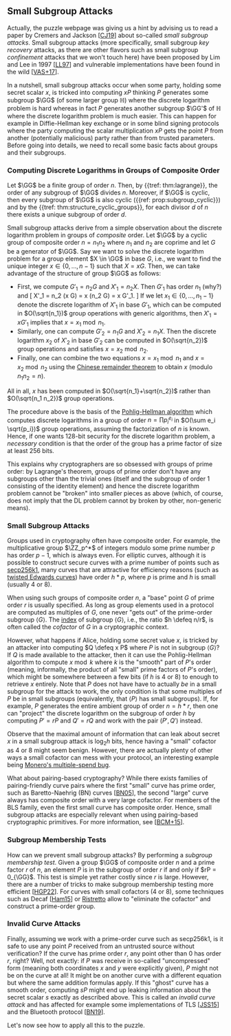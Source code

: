 ## Small Subgroup Attacks

Actually, the puzzle webpage was giving us a hint by advising us to read a paper by Cremers and Jackson [[CJ19](../../references.md#CJ19)] about so-called *small subgroup attacks*.
Small subgroup attacks (more specifically, small subgroup *key recovery* attacks, as there are other flavors such as small subgroup *confinement* attacks that we won't touch here) have been proposed by Lim and Lee in 1997 [[LL97](../../references.md#LL97)] and vulnerable implementations have been found in the wild [[VAS+17](../../references.md#VAS+17)].

In a nutshell, small subgroup attacks occur when some party, holding some secret scalar $x$, is tricked into computing $x P$ thinking $P$ generates some subgroup $\GG$ (of some larger group $\mathbb{H}$) where the discrete logarithm problem is hard whereas in fact $P$ generates another subgroup $\GG'$ of $\mathbb{H}$ where the discrete logarithm problem is much easier.
This can happen for example in Diffie-Hellman key exchange or in some blind signing protocols where the party computing the scalar multiplication $x P$ gets the point $P$ from another (potentially malicious) party rather than from trusted parameters.
Before going into details, we need to recall some basic facts about groups and their subgroups.

### Computing Discrete Logarithms in Groups of Composite Order

Let $\GG$ be a finite group of order $n$.
Then, by {{tref: thm:lagrange}}, the order of any subgroup of $\GG$ divides $n$.
Moreover, if $\GG$ is cyclic, then every subgroup of $\GG$ is also cyclic ({{ref: prop:subgroup_cyclic}}) and by the {{tref: thm:structure_cyclic_groups}}, for each divisor $d$ of $n$ there exists a unique subgroup of order $d$.

Small subgroup attacks derive from a simple observation about the discrete logarithm problem in groups of *composite* order.
Let $\GG$ by a cyclic group of composite order $n = n_1 n_2$ where $n_1$ and $n_2$ are coprime and let $G$ be a generator of $\GG$.
Say we want to solve the discrete logarithm problem for a group element $X \in \GG$ in base $G$, i.e., we want to find the unique integer $x \in \{0, \dots ,n-1\}$ such that $X = x G$.
Then, we can take advantage of the structure of group $\GG$ as follows:

- First, we compute $G'_1 = n_2 G$ and $X'_1 = n_2 X$.
Then $G'_1$ has order $n_1$ (why?) and
\[
 X'_1 = n_2 (x G) = x (n_2 G) = x G'_1.
\]
If we let $x_1 \in \{0, \dots ,n_1-1\}$ denote the discrete logarithm of $X'_1$ in base $G'_1$, which can be computed in $O(\sqrt{n_1})$ group operations with generic algorithms, then $X'_1 = x G'_1$ implies that $x = x_1 \bmod n_1$.
- Similarly, one can compute $G'_2 = n_1 G$ and $X'_2 = n_1 X$.
Then the discrete logarithm $x_2$ of $X'_2$ in base $G'_2$ can be computed in $O(\sqrt{n_2})$ group operations and satisfies $x = x_2 \bmod n_2$.
- Finally, one can combine the two equations $x = x_ 1\bmod n_1$ and $x = x_2 \bmod n_2$ using the [Chinese remainder theorem](https://en.wikipedia.org/wiki/Chinese_remainder_theorem) to obtain $x$ (modulo $n_1 n_2 = n$).

All in all, $x$ has been computed in $O(\sqrt{n_1}+\sqrt{n_2})$ rather than $O(\sqrt{n_1 n_2})$ group operations.

The procedure above is the basis of the [Pohlig-Hellman algorithm](https://en.wikipedia.org/wiki/Pohlig%E2%80%93Hellman_algorithm) which computes discrete logarithms in a group of order $n = \prod p_i^{e_i}$ in $O(\sum e_i \sqrt{p_i})$ group operations, assuming the factorization of $n$ is known.
Hence, if one wants 128-bit security for the discrete logarithm problem, a *necessary* condition is that the order of the group has a prime factor of size at least 256 bits.

This explains why cryptographers are so obsessed with groups of prime order: by Lagrange's theorem, groups of prime order don't have any subgroups other than the trivial ones (itself and the subgroup of order 1 consisting of the identity element) and hence the discrete logarithm problem cannot be "broken" into smaller pieces as above (which, of course, does not imply that the DL problem cannot by broken by other, non-generic means).

### Small Subgroup Attacks

Groups used in cryptography often have composite order.
For example, the multiplicative group $\ZZ_p^*$ of integers modulo some prime number $p$ has order $p-1$, which is always even.
For elliptic curves, although it is possible to construct secure curves with a prime number of points such as [secp256k1](https://en.bitcoin.it/wiki/Secp256k1), many curves that are attractive for efficiency reasons (such as [twisted Edwards curves](https://en.wikipedia.org/wiki/Twisted_Edwards_curve)) have order $h*p$, where $p$ is prime and $h$ is small (usually 4 or 8).

When using such groups of composite order $n$, a "base" point $G$ of prime order $r$ is usually specified.
As long as group elements used in a protocol are computed as multiples of $G$, one never "gets out" of the prime-order subgroup $\langle G \rangle$.
The [index](../../mathematical-preliminaries/groups.md#subgroups) of subgroup $\langle G \rangle$, i.e., the ratio $h \defeq n/r$, is often called the *cofactor* of $G$ in a cryptographic context.

However, what happens if Alice, holding some secret value $x$, is tricked by an attacker into computing $Q \defeq x P$ where $P$ is not in subgroup $\langle G \rangle$?
If $Q$ is made available to the attacker, then it can use the Pohlig-Hellman algorithm to compute $x \bmod k$ where $k$ is the "smooth" part of $P$'s order (meaning, informally, the product of all "small" prime factors of $P$'s order), which might be somewhere between a few bits (if $h$ is $4$ or $8$) to enough to retrieve $x$ entirely.
Note that $P$ does not have have to actually *be* in a small subgroup for the attack to work, the only condition is that some multiples of $P$ be in small subgroups (equivalently, that $\langle P \rangle$ has small subgroups).
If, for example, $P$ generates the entire ambient group of order $n = h * r$, then one can "project" the discrete logarithm on the subgroup of order $h$ by computing $P' = r P$ and $Q' = r Q$ and work with the pair $(P',Q')$ instead.

Observe that the maximal amount of information that can leak about secret $x$ in a small subgroup attack is $\log_2 h$ bits, hence having a "small" cofactor as 4 or 8 might seem benign.
However, there are actually plenty of other ways a small cofactor can mess with your protocol, an interesting example being [Monero's multiple-spend bug](https://www.getmonero.org/2017/05/17/disclosure-of-a-major-bug-in-cryptonote-based-currencies.html).

What about pairing-based cryptography?
While there exists families of pairing-friendly curve pairs where the first "small" curve has prime order, such as Baretto-Naehrig (BN) curves [[BN05](../../references.md#BN05)], the second "large" curve always has composite order with a very large cofactor.
For members of the BLS family, even the first small curve has composite order.
Hence, small subgroup attacks are especially relevant when using pairing-based cryptographic primitives.
For more information, see [[BCM+15](../../references.md#BCM+15)].

### Subgroup Membership Tests

How can we prevent small subgroup attacks?
By performing a *subgroup membership test*.
Given a group $\GG$ of composite order $n$ and a prime factor $r$ of $n$, an element $P$ is in the subgroup of order $r$ if and only if $rP = 0_{\GG}$.
This test is simple yet rather costly since $r$ is large.
However, there are a number of tricks to make subgroup membership testing more efficient [[HGP22](../../references.md#HGP22)].
For curves with small cofactors (4 or 8), some techniques such as Decaf [[Ham15](../../references.md#Ham15)] or [Ristretto](https://ristretto.group/) allow to "eliminate the cofactor" and construct a prime-order group.

### Invalid Curve Attacks

Finally, assuming we work with a prime-order curve such as secp256k1, is it safe to use any point $P$ received from an untrusted source without verification? If the curve has prime order $r$, any point other than 0 has order $r$, right? Well, not exactly: if $P$ was receive in so-called "uncompressed" form (meaning both coordinates $x$ and $y$ were explicitly given), $P$ might not be on the curve at all!
It might be on another curve with a different equation but where the same addition formulas apply.
If this "ghost" curve has a smooth order, computing $sP$ might end up leaking information about the secret scalar $s$ exactly as described above.
This is called an *invalid curve attack* and has affected for example some implementations of TLS [[JSS15](../../references.md#JSS15)] and the Bluetooth protocol [[BN19](../../references.md#BN19)].

Let's now see how to apply all this to the puzzle.
